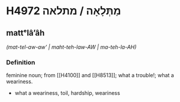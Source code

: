 # H4972 מַתְּלָאָה / מתלאה

## mattᵉlâʼâh

_(mat-tel-aw-aw' | maht-teh-law-AW | ma-teh-la-AH)_

### Definition

feminine noun; from [[H4100]] and [[H8513]]; what a trouble!; what a weariness.

- what a weariness, toil, hardship, weariness
